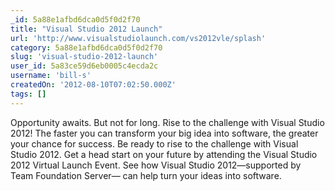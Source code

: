 ```yaml
---
_id: 5a88e1afbd6dca0d5f0d2f70
title: "Visual Studio 2012 Launch"
url: 'http://www.visualstudiolaunch.com/vs2012vle/splash'
category: 5a88e1afbd6dca0d5f0d2f70
slug: 'visual-studio-2012-launch'
user_id: 5a83ce59d6eb0005c4ecda2c
username: 'bill-s'
createdOn: '2012-08-10T07:02:50.000Z'
tags: []
---
```


Opportunity awaits. But not for long. Rise to the challenge with Visual Studio 2012!
The faster you can transform your big idea into software, the greater your chance for success. Be ready to rise to the challenge with Visual Studio 2012. Get a head start on your future by attending the Visual Studio 2012 Virtual Launch Event. See how Visual Studio 2012—supported by Team Foundation Server— can help turn your ideas into software.
